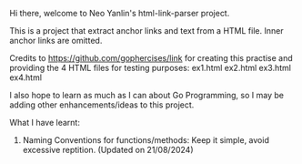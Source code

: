 Hi there, welcome to Neo Yanlin's html-link-parser project.

This is a project that extract anchor links and text from a HTML file. Inner anchor links are omitted. 

Credits to https://github.com/gophercises/link for creating this practise and providing the 4 HTML files for testing purposes:
ex1.html
ex2.html
ex3.html
ex4.html

I also hope to learn as much as I can about Go Programming, so I may be adding other enhancements/ideas to this project. 

What I have learnt:
1. Naming Conventions for functions/methods: Keep it simple, avoid excessive reptition. (Updated on 21/08/2024)
